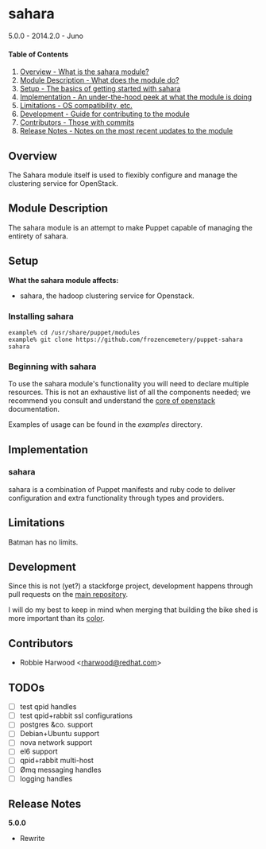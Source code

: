 sahara
======

5.0.0 - 2014.2.0 - Juno

#### Table of Contents

1. [Overview - What is the sahara module?](#overview)
2. [Module Description - What does the module do?](#module-description)
3. [Setup - The basics of getting started with sahara](#setup)
4. [Implementation - An under-the-hood peek at what the module is doing](#implementation)
5. [Limitations - OS compatibility, etc.](#limitations)
6. [Development - Guide for contributing to the module](#development)
7. [Contributors - Those with commits](#contributors)
8. [Release Notes - Notes on the most recent updates to the module](#release-notes)

Overview
--------

The Sahara module itself is used to flexibly configure and manage the
clustering service for OpenStack.

Module Description
------------------

The sahara module is an attempt to make Puppet capable of managing the
entirety of sahara.

Setup
-----

**What the sahara module affects:**

* sahara, the hadoop clustering service for Openstack.

### Installing sahara

    example% cd /usr/share/puppet/modules
    example% git clone https://github.com/frozencemetery/puppet-sahara sahara

### Beginning with sahara

To use the sahara module's functionality you will need to declare multiple
resources.  This is not an exhaustive list of all the components needed; we
recommend you consult and understand the
[core of openstack](http://docs.openstack.org) documentation.

Examples of usage can be found in the *examples* directory.

Implementation
--------------

### sahara

sahara is a combination of Puppet manifests and ruby code to deliver
configuration and extra functionality through types and providers.

Limitations
-----------

Batman has no limits.

Development
-----------

Since this is not (yet?) a stackforge project, development happens through
pull requests on the
[main repository](https://github.com/frozencemetery/puppet-sahara).

I will do my best to keep in mind when merging that building the bike shed is
more important than its [color](http://bikeshed.org/).

Contributors
------------

- Robbie Harwood &lt;rharwood@redhat.com&gt;

TODOs
-----

- [ ] test qpid handles
- [ ] test qpid+rabbit ssl configurations
- [ ] postgres &co. support
- [ ] Debian+Ubuntu support
- [ ] nova network support
- [ ] el6 support
- [ ] qpid+rabbit multi-host
- [ ] Ømq messaging handles
- [ ] logging handles

Release Notes
-------------

**5.0.0**

* Rewrite
